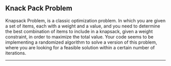 
Knack Pack Problem 
--------------------------------------------------------------------------------------------------------------


Knapsack Problem, is a classic optimization problem. In which you are given a set of items, each with a weight and a value, and you need to determine the best combination of items to include in a knapsack, given a weight constraint, in order to maximize the total value. Your code seems to be implementing a randomized algorithm to solve a version of this problem, where you are looking for a feasible solution within a certain number of iterations.


-------------------------------------------------------------------------------------------------------------



